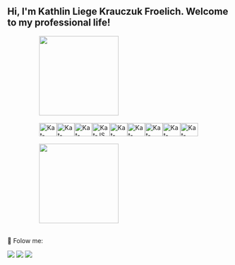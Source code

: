 ## Hi, I'm Kathlin Liege Krauczuk Froelich. Welcome to my professional life!


<div style="display: flex; justify-content: center; gap: 15px;">
    <a href="https://github.com/katkrauczuk">
        <img height='180em' src="https://github-readme-stats.vercel.app/api?username=katkrauczuk&theme=blue_navy&show_icons=true&include_all_commits=true&count_private=true"/><br><br>
    <div style="display: flex; justify-content: center; align-items: center; flex-wrap: wrap;">
    <img align="center" alt="Kat-Python" height="30" width="40" src="https://cdn.jsdelivr.net/gh/devicons/devicon@latest/icons/python/python-original.svg" /> 
    <img align="center" alt="Kat-Terraform" height="30" width="40" src="https://cdn.jsdelivr.net/gh/devicons/devicon@latest/icons/terraform/terraform-original.svg" />  
    <img align="center" alt="Kat-AWS" height="30" width="40" src="https://cdn.jsdelivr.net/gh/devicons/devicon@latest/icons/amazonwebservices/amazonwebservices-plain-wordmark.svg" />
    <img align="center" alt="Kat-JS" height="30" width="40" src="https://cdn.jsdelivr.net/gh/devicons/devicon@latest/icons/javascript/javascript-plain.svg" />   
    <img align="center" alt="Kat-HTML" height="30" width="40" src="https://cdn.jsdelivr.net/gh/devicons/devicon@latest/icons/html5/html5-plain-wordmark.svg">
    <img align="center" alt="Kat-CSS" height="30" width="40" src="https://cdn.jsdelivr.net/gh/devicons/devicon@latest/icons/css3/css3-plain-wordmark.svg">
    <img align="center" alt="Kat-Postgresql" height="30" width="40" src="https://cdn.jsdelivr.net/gh/devicons/devicon@latest/icons/postgresql/postgresql-plain.svg">        
    <img align="center" alt="Kat-Java" height="30" width="40" src="https://cdn.jsdelivr.net/gh/devicons/devicon@latest/icons/java/java-original.svg"> 
    <img align="center" alt="Kat-githubactions" height="30" width="40" src="https://cdn.jsdelivr.net/gh/devicons/devicon@latest/icons/githubactions/githubactions-plain.svg"> 
</div><br>
        <img height='180em' src="https://github-readme-stats.vercel.app/api/top-langs/?username=katkrauczuk&layout=compact&langs_count=16&theme=blue_navy"/> 
    </a>
</div><br>

📱 Folow me:

<div> 
    <a href="https://instagram.com/katkrauczuk" target="_blank"><img src="https://img.shields.io/badge/Instagram-E4405F?style=for-the-badge&logo=instagram&logoColor=white" target="_blank"></a>
    <a href="mailto:kathlinkrauczuk@gmail.com"><img src="https://img.shields.io/badge/Gmail-D14836?style=for-the-badge&logo=gmail&logoColor=white" target="_blank"></a>
    <a href="https://www.linkedin.com/in/kathlin-krauczuk-405940246/" target="_blank"><img src="https://img.shields.io/badge/-LinkedIn-%230077B5?style=for-the-badge&logo=linkedin&logoColor=white" target="_blank"></a>   
</div>


